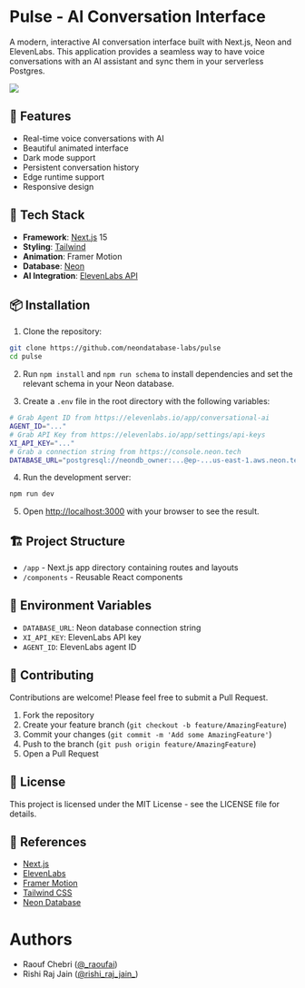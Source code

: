 # Pulse - AI Conversation Interface

A modern, interactive AI conversation interface built with Next.js, Neon and ElevenLabs. This application provides a seamless way to have voice conversations with an AI assistant and sync them in your serverless Postgres.

<img src="https://github.com/user-attachments/assets/1267a85c-d35a-4779-8d7f-a07f4aa1ec7a" />

## 🌟 Features

- Real-time voice conversations with AI
- Beautiful animated interface
- Dark mode support
- Persistent conversation history
- Edge runtime support
- Responsive design

## 🚀 Tech Stack

- **Framework**: [Next.js](https://nextjs.org/) 15
- **Styling**: [Tailwind](https://tailwindcss.com/)
- **Animation**: Framer Motion
- **Database**: [Neon](https://neon.tech/)
- **AI Integration**: [ElevenLabs API](https://elevenlabs.io/docs/conversational-ai/docs/introduction)

## 📦 Installation

1. Clone the repository:

```bash
git clone https://github.com/neondatabase-labs/pulse
cd pulse
```

2. Run `npm install` and `npm run schema` to install dependencies and set the relevant schema in your Neon database.

3. Create a `.env` file in the root directory with the following variables:

```bash
# Grab Agent ID from https://elevenlabs.io/app/conversational-ai
AGENT_ID="..."
# Grab API Key from https://elevenlabs.io/app/settings/api-keys
XI_API_KEY="..."
# Grab a connection string from https://console.neon.tech
DATABASE_URL="postgresql://neondb_owner:...@ep-...us-east-1.aws.neon.tech/neondb?sslmode=require"
```

4. Run the development server:

```bash
npm run dev
```

5. Open [http://localhost:3000](http://localhost:3000) with your browser to see the result.

## 🏗️ Project Structure

- `/app` - Next.js app directory containing routes and layouts
- `/components` - Reusable React components

## 🔑 Environment Variables

- `DATABASE_URL`: Neon database connection string
- `XI_API_KEY`: ElevenLabs API key
- `AGENT_ID`: ElevenLabs agent ID

## 🤝 Contributing

Contributions are welcome! Please feel free to submit a Pull Request.

1. Fork the repository
2. Create your feature branch (`git checkout -b feature/AmazingFeature`)
3. Commit your changes (`git commit -m 'Add some AmazingFeature'`)
4. Push to the branch (`git push origin feature/AmazingFeature`)
5. Open a Pull Request

## 📄 License

This project is licensed under the MIT License - see the LICENSE file for details.

## 🙏 References

- [Next.js](https://nextjs.org/)
- [ElevenLabs](https://elevenlabs.io/)
- [Framer Motion](https://www.framer.com/motion/)
- [Tailwind CSS](https://tailwindcss.com/)
- [Neon Database](https://neon.tech/)

# Authors

- Raouf Chebri ([@_raoufai](https://twitter.com/_raoufai))
- Rishi Raj Jain ([@rishi_raj_jain_](https://twitter.com/rishi_raj_jain_))
